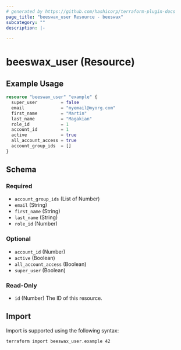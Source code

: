 ```yaml
---
# generated by https://github.com/hashicorp/terraform-plugin-docs
page_title: "beeswax_user Resource - beeswax"
subcategory: ""
description: |-
  
---
```


# beeswax_user (Resource)



## Example Usage

```terraform
resource "beeswax_user" "example" {
  super_user         = false
  email              = "myemail@myorg.com"
  first_name         = "Martin"
  last_name          = "Magakian"
  role_id            = 1
  account_id         = 1
  active             = true
  all_account_access = true
  account_group_ids  = []
}
```

<!-- schema generated by tfplugindocs -->
## Schema

### Required

- `account_group_ids` (List of Number)
- `email` (String)
- `first_name` (String)
- `last_name` (String)
- `role_id` (Number)

### Optional

- `account_id` (Number)
- `active` (Boolean)
- `all_account_access` (Boolean)
- `super_user` (Boolean)

### Read-Only

- `id` (Number) The ID of this resource.

## Import

Import is supported using the following syntax:

```shell
terraform import beeswax_user.example 42
```
